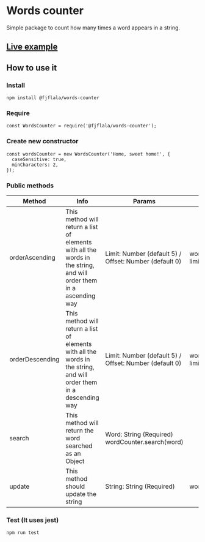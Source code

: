 # Words counter
Simple package to count how many times a word appears in a string.

## [Live example](http://fjflala.github.io/words-counter)

## How to use it

### Install
```
npm install @fjflala/words-counter
```

### Require
```
const WordsCounter = require('@fjflala/words-counter');
```

### Create new constructor
```
const wordsCounter = new WordsCounter('Home, sweet home!', {
  caseSensitive: true,
  minCharacters: 2,
});
```

### Public methods

| Method |	Info	| Params |	Example |
|--|--|--|--|
|orderAscending | This method will return a list of elements with all the words in the string, and will order them in a ascending way |	Limit: Number (default 5) / Offset: Number (default 0) |	wordCounter.orderAscending(offset, limit) |
| orderDescending	| This method will return a list of elements with all the words in the string, and will order them in a descending way	| Limit: Number (default 5) / Offset: Number (default 0) |	wordCounter.orderAscending(offset, limit) |
|search	 | This method will return the word searched as an Object	| Word: String (Required)	wordCounter.search(word) |
| update	| This method should update the string	| String: String (Required) |	wordCounter.update(string) |

### Test (It uses jest)
```
npm run test
``` 
